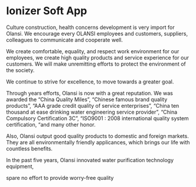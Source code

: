 # Ionizer Soft App

Culture construction, health concerns development is very import for Olansi.
We encourage every OLANSI employees and customers, suppliers, colleagues to communicate and cooperate well.

We create comfortable, equality, and respect work environment for our employees, we create high quality products and service experience for our customers. We will make unremitting efforts to protect the environment of the society.

We continue to strive for excellence, to move towards a greater goal.

Through years efforts, Olansi is now with a great reputation.
We was awarded the “China Quality Miles”, “Chinese famous brand quality products”, “AAA grade credit quality of service enterprises”, “China ten thousand at ease drinking water engineering service provider”, “China Compulsory Certification 3C”, “ISO9001 : 2008 international quality system certification, “and many other honor.

Also, Olansi output good quality products to domestic and foreign markets. They are all environmentally friendly applicances, which brings our life with countless benefits.

In the past five years, Olansi innovated water purification technology equipment,

spare no effort to provide worry-free quality
